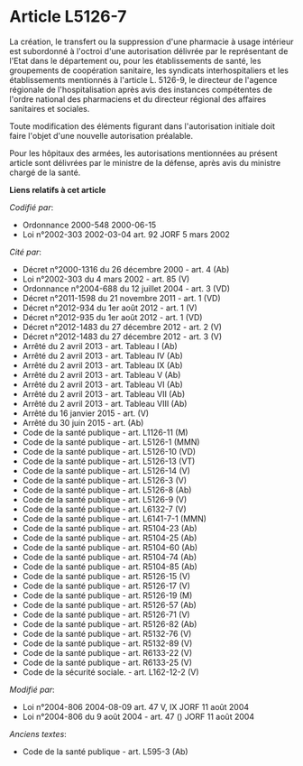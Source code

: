 # Article L5126-7

La création, le transfert ou la suppression d'une pharmacie à usage intérieur est subordonné à l'octroi d'une autorisation
délivrée par le représentant de l'Etat dans le département ou, pour les établissements de santé, les groupements de
coopération sanitaire, les syndicats interhospitaliers et les établissements mentionnés à l'article L. 5126-9, le directeur
de l'agence régionale de l'hospitalisation après avis des instances compétentes de l'ordre national des pharmaciens et du
directeur régional des affaires sanitaires et sociales.

Toute modification des éléments figurant dans l'autorisation initiale doit faire l'objet d'une nouvelle autorisation
préalable.

Pour les hôpitaux des armées, les autorisations mentionnées au présent article sont délivrées par le ministre de la défense,
après avis du ministre chargé de la santé.

**Liens relatifs à cet article**

_Codifié par_:

  - Ordonnance 2000-548 2000-06-15
  - Loi n°2002-303 2002-03-04 art. 92 JORF 5 mars 2002

_Cité par_:

  - Décret n°2000-1316 du 26 décembre 2000 - art. 4 (Ab)
  - Loi n°2002-303 du 4 mars 2002 - art. 85 (V)
  - Ordonnance n°2004-688 du 12 juillet 2004 - art. 3 (VD)
  - Décret n°2011-1598 du 21 novembre 2011 - art. 1 (VD)
  - Décret n°2012-934 du 1er août 2012 - art. 1 (V)
  - Décret n°2012-935 du 1er août 2012 - art. 1 (VD)
  - Décret n°2012-1483 du 27 décembre 2012 - art. 2 (V)
  - Décret n°2012-1483 du 27 décembre 2012 - art. 3 (V)
  - Arrêté du 2 avril 2013 - art. Tableau I (Ab)
  - Arrêté du 2 avril 2013 - art. Tableau IV (Ab)
  - Arrêté du 2 avril 2013 - art. Tableau IX (Ab)
  - Arrêté du 2 avril 2013 - art. Tableau V (Ab)
  - Arrêté du 2 avril 2013 - art. Tableau VI (Ab)
  - Arrêté du 2 avril 2013 - art. Tableau VII (Ab)
  - Arrêté du 2 avril 2013 - art. Tableau VIII (Ab)
  - Arrêté du 16 janvier 2015 - art. (V)
  - Arrêté du 30 juin 2015 - art. (Ab)
  - Code de la santé publique - art. L1126-11 (M)
  - Code de la santé publique - art. L5126-1 (MMN)
  - Code de la santé publique - art. L5126-10 (VD)
  - Code de la santé publique - art. L5126-13 (VT)
  - Code de la santé publique - art. L5126-14 (V)
  - Code de la santé publique - art. L5126-3 (V)
  - Code de la santé publique - art. L5126-8 (Ab)
  - Code de la santé publique - art. L5126-9 (V)
  - Code de la santé publique - art. L6132-7 (V)
  - Code de la santé publique - art. L6141-7-1 (MMN)
  - Code de la santé publique - art. R5104-23 (Ab)
  - Code de la santé publique - art. R5104-25 (Ab)
  - Code de la santé publique - art. R5104-60 (Ab)
  - Code de la santé publique - art. R5104-74 (Ab)
  - Code de la santé publique - art. R5104-85 (Ab)
  - Code de la santé publique - art. R5126-15 (V)
  - Code de la santé publique - art. R5126-17 (V)
  - Code de la santé publique - art. R5126-19 (M)
  - Code de la santé publique - art. R5126-57 (Ab)
  - Code de la santé publique - art. R5126-71 (V)
  - Code de la santé publique - art. R5126-82 (Ab)
  - Code de la santé publique - art. R5132-76 (V)
  - Code de la santé publique - art. R5132-89 (V)
  - Code de la santé publique - art. R6133-22 (V)
  - Code de la santé publique - art. R6133-25 (V)
  - Code de la sécurité sociale. - art. L162-12-2 (V)

_Modifié par_:

  - Loi n°2004-806 2004-08-09 art. 47 V, IX JORF 11 août 2004
  - Loi n°2004-806 du 9 août 2004 - art. 47 () JORF 11 août 2004

_Anciens textes_:

  - Code de la santé publique - art. L595-3 (Ab)
